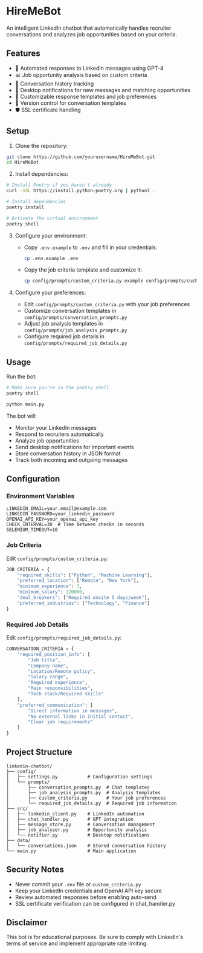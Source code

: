 # HireMeBot

An intelligent LinkedIn chatbot that automatically handles recruiter conversations and analyzes job opportunities based on your criteria.

## Features

- 🤖 Automated responses to LinkedIn messages using GPT-4
- 📊 Job opportunity analysis based on custom criteria
- 📝 Conversation history tracking
- 🔔 Desktop notifications for new messages and matching opportunities
- 🎯 Customizable response templates and job preferences
- 🔄 Version control for conversation templates
- 🛡️ SSL certificate handling

## Setup

1. Clone the repository:

```bash
git clone https://github.com/yourusername/HireMeBot.git
cd HireMeBot
```

2. Install dependencies:

```bash
# Install Poetry if you haven't already
curl -sSL https://install.python-poetry.org | python3 -

# Install dependencies
poetry install

# Activate the virtual environment
poetry shell
```

3. Configure your environment:
    - Copy `.env.example` to `.env` and fill in your credentials:
      ```bash
      cp .env.example .env
      ```
    - Copy the job criteria template and customize it:
      ```bash
      cp config/prompts/custom_criteria.py.example config/prompts/custom_criteria.py
      ```

4. Configure your preferences:
    - Edit `config/prompts/custom_criteria.py` with your job preferences
    - Customize conversation templates in `config/prompts/conversation_prompts.py`
    - Adjust job analysis templates in `config/prompts/job_analysis_prompts.py`
    - Configure required job details in `config/prompts/required_job_details.py`

## Usage

Run the bot:

```bash
# Make sure you're in the poetry shell
poetry shell

python main.py
```

The bot will:
- Monitor your LinkedIn messages
- Respond to recruiters automatically
- Analyze job opportunities
- Send desktop notifications for important events
- Store conversation history in JSON format
- Track both incoming and outgoing messages

## Configuration

### Environment Variables

```env
LINKEDIN_EMAIL=your.email@example.com
LINKEDIN_PASSWORD=your_linkedin_password
OPENAI_API_KEY=your_openai_api_key
CHECK_INTERVAL=30  # Time between checks in seconds
SELENIUM_TIMEOUT=10
```

### Job Criteria

Edit `config/prompts/custom_criteria.py`:
```python
JOB_CRITERIA = {
    "required_skills": ["Python", "Machine Learning"],
    "preferred_location": ["Remote", "New York"],
    "minimum_experience": 3,
    "minimum_salary": 120000,
    "deal_breakers": ["Required onsite 5 days/week"],
    "preferred_industries": ["Technology", "Finance"]
}
```

### Required Job Details

Edit `config/prompts/required_job_details.py`:
```python
CONVERSATION_CRITERIA = {
    "required_position_info": [
        "Job title",
        "Company name",
        "Location/Remote policy",
        "Salary range",
        "Required experience",
        "Main responsibilities",
        "Tech stack/Required skills"
    ],
    "preferred_communication": [
        "Direct information in messages",
        "No external links in initial contact",
        "Clear job requirements"
    ]
}
```

## Project Structure

```
linkedin-chatbot/
├── config/
│   ├── settings.py           # Configuration settings
│   └── prompts/
│       ├── conversation_prompts.py  # Chat templates
│       ├── job_analysis_prompts.py  # Analysis templates
│       ├── custom_criteria.py       # Your job preferences
│       └── required_job_details.py  # Required job information
├── src/
│   ├── linkedin_client.py    # LinkedIn automation
│   ├── chat_handler.py       # GPT integration
│   ├── message_store.py      # Conversation management
│   ├── job_analyzer.py       # Opportunity analysis
│   └── notifier.py           # Desktop notifications
├── data/
│   └── conversations.json    # Stored conversation history
└── main.py                   # Main application
```

## Security Notes

- Never commit your `.env` file or `custom_criteria.py`
- Keep your LinkedIn credentials and OpenAI API key secure
- Review automated responses before enabling auto-send
- SSL certificate verification can be configured in chat_handler.py

## Disclaimer

This bot is for educational purposes. Be sure to comply with LinkedIn's terms of service and implement appropriate rate limiting.